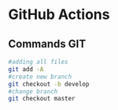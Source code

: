 # GitHub Actions

## Commands GIT

```bash
#adding all files
git add -A
#create new branch
git checkout -b develop
#change branch
git checkout master
```
